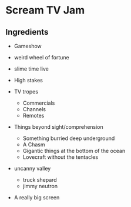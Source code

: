 # Scream TV Jam

## Ingredients

-  Gameshow
  - weird wheel of fortune
  - slime time live
  - High stakes

- TV tropes
  - Commercials
  - Channels
  - Remotes

- Things beyond sight/comprehension
  - Something burried deep underground
  - A Chasm
  - Gigantic things at the bottom of the ocean
  - Lovecraft without the tentacles

- uncanny valley
  - truck shepard
  - jimmy neutron

- A really big screen
